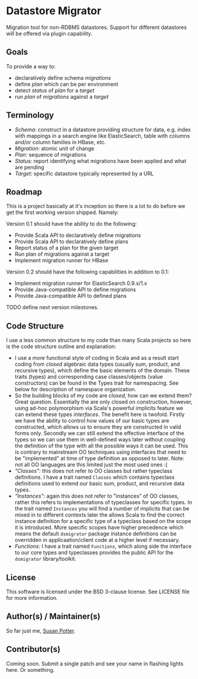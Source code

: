 # Datastore Migrator

Migration tool for non-RDBMS datastores. Support for different datastores
will be offered via plugin capability.

## Goals

To provide a way to:

* declaratively define schema *migrations*
* define *plan* which can be per environment
* detect *status* of *plan* for a *target*
* run *plan* of *migrations* against a *target*

## Terminology

* *Schema:* construct in a datastore providing structure for data, e.g. index
  with mappings in a search engine like ElasticSearch, table with columns and/or
  column families in HBase, etc.
* *Migration:* atomic unit of change
* *Plan:* sequence of migrations
* *Status:* report identifying what migrations have been applied and what are pending
* *Target:* specific datastore typically represented by a URL

## Roadmap

This is a project basically at it's inception so there is a lot to do before
we get the first working version shipped. Namely:

Version 0.1 should have the ability to do the following:

* Provide Scala API to declaratively define migrations
* Provide Scala API to declaratively define plans
* Report status of a plan for the given target
* Run plan of migrations against a target
* Implement migration runner for HBase

Version 0.2 should have the following capabilities in addition to 0.1:

* Implement migration runner for ElasticSearch 0.9.x/1.x
* Provide Java-compatible API to define migrations
* Provide Java-compatible API to defined plans

TODO define next version milestones.

## Code Structure

I use a less common structure to my code than many Scala projects so here is
the code structure outline and explanation:

* I use a _more_ functional style of coding in Scala and as a result start
  coding from _*closed*_ algebraic data types (usually sum, product, and
  recursive types), which define the basic elements of the domain. These
  traits (types) and corresponding case classes/objects (value constructors)
  can be found in the Types trait for namespacing. See below for description
  of namespace organization.
* So the building blocks of my code are _*closed*_, how can we extend them?
  Great question. Essentially the are only closed on construction, however,
  using ad-hoc polymorphism via Scala's powerful implicits feature we can
  extend these types _interfaces_. The benefit here is twofold. Firstly we
  have the ability to control how values of our basic types are constructed,
  which allows us to ensure they are constructed in valid forms only.
  Secondly we can still extend the effective interface of the types so
  we can use them in well-defined ways later without coupling the definition
  of the type with all the possible ways it can be used. This is contrary
  to mainstream OO techniques using interfaces that need to be "implemented"
  at time of type definition as opposed to later. Note: not all OO languages
  are this limited just the most used ones :(
* *"Classes":*  this does not refer to OO classes but rather typeclass
  definitions. I have a trait named `Classes` which contains typeclass
  definitions used to extend our basic sum, product, and recursive data
  types.
* *"Instances":* again this does not refer to "instances" of OO classes,
  rather this refers to implementations of typeclasses for specific types.
  In the trait named `Instances` you will find a number of implicits that
  can be mixed in to different contexts later the allows Scala to find
  the correct instance definition for a specific type of a typeclass based
  on the scope it is introduced. More specific scopes have higher precedence
  which means the default `dsmigrator` package instance definitions can be
  overridden in applicaation/client code at a higher level if necessary.
* *Functions:* I have a trait named `Functions`, which along side the
  interface to our core types and typeclasses provides the public API for
  the `dsmigrator` library/toolkit.

## License

This software is licensed under the BSD 3-clause license. See LICENSE file
for more information.

## Author(s) / Maintainer(s)

So far just me, [Susan Potter](https://github.com/mbbx6spp).

## Contributor(s)

Coming soon. Submit a single patch and see your name in flashing lights here.
Or something.

